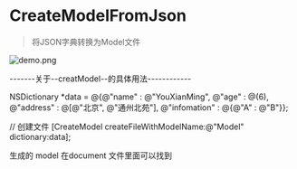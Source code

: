 # CreateModelFromJson

> 将JSON字典转换为Model文件

![demo.png](http://images0.cnblogs.com/blog2015/607542/201506/031958140234662.png)


-------关于--creatModel--的具体用法------------


NSDictionary *data = @{@"name"       : @"YouXianMing",
@"age"        : @(6),
@"address"    : @[@"北京", @"通州北苑"],
@"infomation" : @{@"A" : @"B"}};

// 创建文件
[CreateModel createFileWithModelName:@"Model"
dictionary:data]; 

生成的 model 在document 文件里面可以找到